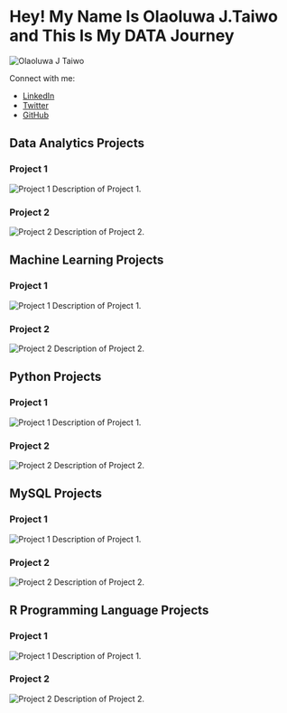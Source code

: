 # Hey! My Name Is Olaoluwa J.Taiwo and This Is My DATA Journey

![Olaoluwa J Taiwo](https://github.com/OlaoluwajohnsonT/Portfolio/blob/main/1000020723-removebg.png)

Connect with me:
- [LinkedIn](https://www.linkedin.com/in/your-linkedin-profile)
- [Twitter](https://twitter.com/your-twitter-handle)
- [GitHub](https://github.com/your-github-username)

## Data Analytics Projects

### Project 1
![Project 1]([project1_image_url.jpg](https://github.com/OlaoluwajohnsonT/Portfolio/blob/main/1000020723-removebg.png))
Description of Project 1.

### Project 2
![Project 2](project2_image_url.jpg)
Description of Project 2.

## Machine Learning Projects

### Project 1
![Project 1](project1_image_url.jpg)
Description of Project 1.

### Project 2
![Project 2](project2_image_url.jpg)
Description of Project 2.

## Python Projects

### Project 1
![Project 1](project1_image_url.jpg)
Description of Project 1.

### Project 2
![Project 2](project2_image_url.jpg)
Description of Project 2.

## MySQL Projects

### Project 1
![Project 1](project1_image_url.jpg)
Description of Project 1.

### Project 2
![Project 2](project2_image_url.jpg)
Description of Project 2.

## R Programming Language Projects

### Project 1
![Project 1](project1_image_url.jpg)
Description of Project 1.

### Project 2
![Project 2](project2_image_url.jpg)
Description of Project 2.
